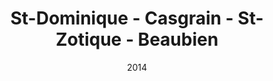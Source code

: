 ---
title: St-Dominique - Casgrain - St-Zotique - Beaubien
date: '2014'
type: ruelle_verte
district: rosemont
fill: [{"lat":45.532449,"lng":-73.611327},{"lat":45.53299,"lng":-73.610871},{"lat":45.531397,"lng":-73.607389},{"lat":45.530871,"lng":-73.607872}]
---